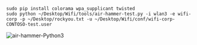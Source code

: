 ```
sudo pip install colorama wpa_supplicant twisted
sudo python ~/Desktop/Wifi/tools/air-hammer-test.py -i wlan3 -e wifi-corp -p ~/Desktop/rockyou.txt -u ~/Desktop/Wifi/conf/wifi-corp-CONTOSO-test.user
```

![air-hammer-Python3](https://github.com/user-attachments/assets/91aecb6b-7232-4aa4-8480-b7db57569134)
